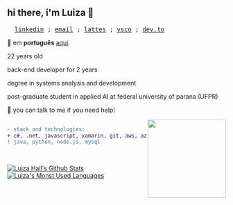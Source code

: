 ## hi there, i'm Luiza 👋
<pre>
  <a href="https://www.linkedin.com/in/luizarvm/?locale=en_US" target="_blank">linkedin</a> ; <a href="mailto:hello@luiza.dev" target="_blank">email</a> ; <a href="http://lattes.cnpq.br/1667735616723826l" target="_blank">lattes</a> ; <a href="https://vsco.co/luizou/gallery" target="_blank">vsco</a> ; <a href="https://dev.to/luizous" target="_blank">dev.to</a>
</pre>

🔡 em <b>português</b> [aqui](https://github.com/luizous/luizous/blob/master/README.pt-br.md).
<br/>

22 years old

back-end developer for 2 years

degree in systems analysis and development

post-graduate student in applied AI at federal university of parana (UFPR)

💬 you can talk to me if you need help!

<img align="right" width="180" src="https://i.pinimg.com/originals/6c/90/28/6c90288d7e10d46d18895f17f420a92c.gif"/>

```diff
 
- stack and technologies:
+ c#, .net, javascript, xamarin, git, aws, azure, sqlserver
! java, python, node.js, mysql
 
  
```

[![Luiza Hall's Github Stats](https://github-readme-stats.vercel.app/api?username=luizous&hide_title=true&theme=tokyonight&show_icons=true)](https://github.com/anuraghazra/github-readme-stats)
[![Luiza's Monst Used Languages](https://github-readme-stats.vercel.app/api/top-langs/?username=luizous&count_private=true&layout=compact&theme=tokyonight)](https://github.com/luizous?tab=repositories)
